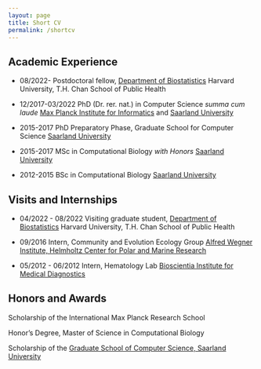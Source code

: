 ```yaml
---
layout: page
title: Short CV
permalink: /shortcv
---
```



## Academic Experience

- 08/2022\- Postdoctoral fellow, [Department of Biostatistics](https://www.hsph.harvard.edu/biostatistics/)
Harvard University, T.H. Chan School of Public Health

- 12/2017\-03/2022 PhD (Dr. rer. nat.) in Computer Science *summa cum laude*
[Max Planck Institute for Informatics](https://www.mpi-inf.mpg.de/home/) and [Saarland University](https://saarland-informatics-campus.de)

- 2015\-2017 PhD Preparatory Phase, Graduate School for Computer Science
[Saarland University](https://saarland-informatics-campus.de)

- 2015\-2017 MSc in Computational Biology *with Honors*
[Saarland University](https://zbi-www.bioinf.uni-sb.de)

- 2012\-2015 BSc in Computational Biology
[Saarland University](https://zbi-www.bioinf.uni-sb.de)


## Visits and Internships

- 04/2022 \- 08/2022 Visiting graduate student, [Department of Biostatistics](https://www.hsph.harvard.edu/biostatistics/)
Harvard University, T.H. Chan School of Public Health

- 09/2016 Intern, Community and Evolution Ecology Group
[Alfred Wegner Institute, Helmholtz Center for Polar and Marine Research](https://www.awi.de)

- 05/2012 \- 06/2012 Intern, Hematology Lab
[Bioscientia Institute for Medical Diagnostics](https://www.bioscientia.com)


## Honors and Awards

Scholarship of the International Max Planck Research School

Honor’s Degree, Master of Science in Computational Biology

Scholarship of the [Graduate School of Computer Science, Saarland University](https://www.graduateschool-computerscience.de)
